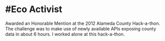 #Eco Activist
=============

Awarded an Honorable Mention at the 2012 Alameda County Hack-a-thon.
The challenge was to make use of newly available APIs exposing county data in about 6 hours.
I worked alone at this hack-a-thon.

